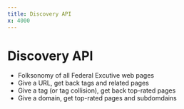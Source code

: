 ```yaml
---
title: Discovery API
x: 4000
---
```


# Discovery API

* Folksonomy of all Federal Excutive web pages
* Give a URL, get back tags and related pages
* Give a tag (or tag collision), get back top-rated pages
* Give a domain, get top-rated pages and subdomdains